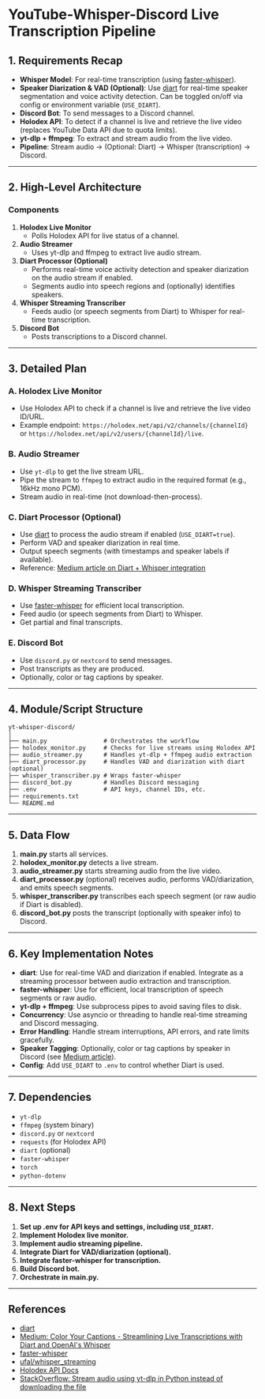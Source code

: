 # YouTube-Whisper-Discord Live Transcription Pipeline

## 1. Requirements Recap

- **Whisper Model**: For real-time transcription (using [faster-whisper](https://github.com/SYSTRAN/faster-whisper)).
- **Speaker Diarization & VAD (Optional)**: Use [diart](https://github.com/juanmc2005/diart) for real-time speaker segmentation and voice activity detection. Can be toggled on/off via config or environment variable (`USE_DIART`).
- **Discord Bot**: To send messages to a Discord channel.
- **Holodex API**: To detect if a channel is live and retrieve the live video (replaces YouTube Data API due to quota limits).
- **yt-dlp + ffmpeg**: To extract and stream audio from the live video.
- **Pipeline**: Stream audio → (Optional: Diart) → Whisper (transcription) → Discord.

---

## 2. High-Level Architecture

### Components

1. **Holodex Live Monitor**
   - Polls Holodex API for live status of a channel.
2. **Audio Streamer**
   - Uses yt-dlp and ffmpeg to extract live audio stream.
3. **Diart Processor (Optional)**
   - Performs real-time voice activity detection and speaker diarization on the audio stream if enabled.
   - Segments audio into speech regions and (optionally) identifies speakers.
4. **Whisper Streaming Transcriber**
   - Feeds audio (or speech segments from Diart) to Whisper for real-time transcription.
5. **Discord Bot**
   - Posts transcriptions to a Discord channel.

---

## 3. Detailed Plan

### A. Holodex Live Monitor
- Use Holodex API to check if a channel is live and retrieve the live video ID/URL.
- Example endpoint: `https://holodex.net/api/v2/channels/{channelId}` or `https://holodex.net/api/v2/users/{channelId}/live`.

### B. Audio Streamer
- Use `yt-dlp` to get the live stream URL.
- Pipe the stream to `ffmpeg` to extract audio in the required format (e.g., 16kHz mono PCM).
- Stream audio in real-time (not download-then-process).

### C. Diart Processor (Optional)
- Use [diart](https://github.com/juanmc2005/diart) to process the audio stream if enabled (`USE_DIART=true`).
- Perform VAD and speaker diarization in real time.
- Output speech segments (with timestamps and speaker labels if available).
- Reference: [Medium article on Diart + Whisper integration](https://medium.com/better-programming/color-your-captions-streamlining-live-transcriptions-with-diart-and-openais-whisper-6203350234ef)

### D. Whisper Streaming Transcriber
- Use [faster-whisper](https://github.com/SYSTRAN/faster-whisper) for efficient local transcription.
- Feed audio (or speech segments from Diart) to Whisper.
- Get partial and final transcripts.

### E. Discord Bot
- Use `discord.py` or `nextcord` to send messages.
- Post transcripts as they are produced.
- Optionally, color or tag captions by speaker.

---

## 4. Module/Script Structure

```
yt-whisper-discord/
│
├── main.py                # Orchestrates the workflow
├── holodex_monitor.py     # Checks for live streams using Holodex API
├── audio_streamer.py      # Handles yt-dlp + ffmpeg audio extraction
├── diart_processor.py     # Handles VAD and diarization with diart (optional)
├── whisper_transcriber.py # Wraps faster-whisper
├── discord_bot.py         # Handles Discord messaging
├── .env                   # API keys, channel IDs, etc.
├── requirements.txt
└── README.md
```

---

## 5. Data Flow

1. **main.py** starts all services.
2. **holodex_monitor.py** detects a live stream.
3. **audio_streamer.py** starts streaming audio from the live video.
4. **diart_processor.py** (optional) receives audio, performs VAD/diarization, and emits speech segments.
5. **whisper_transcriber.py** transcribes each speech segment (or raw audio if Diart is disabled).
6. **discord_bot.py** posts the transcript (optionally with speaker info) to Discord.

---

## 6. Key Implementation Notes

- **diart**: Use for real-time VAD and diarization if enabled. Integrate as a streaming processor between audio extraction and transcription.
- **faster-whisper**: Use for efficient, local transcription of speech segments or raw audio.
- **yt-dlp + ffmpeg**: Use subprocess pipes to avoid saving files to disk.
- **Concurrency**: Use asyncio or threading to handle real-time streaming and Discord messaging.
- **Error Handling**: Handle stream interruptions, API errors, and rate limits gracefully.
- **Speaker Tagging**: Optionally, color or tag captions by speaker in Discord (see [Medium article](https://medium.com/better-programming/color-your-captions-streamlining-live-transcriptions-with-diart-and-openais-whisper-6203350234ef)).
- **Config**: Add `USE_DIART` to `.env` to control whether Diart is used.

---

## 7. Dependencies

- `yt-dlp`
- `ffmpeg` (system binary)
- `discord.py` or `nextcord`
- `requests` (for Holodex API)
- `diart` (optional)
- `faster-whisper`
- `torch`
- `python-dotenv`

---

## 8. Next Steps

1. **Set up .env for API keys and settings, including `USE_DIART`.**
2. **Implement Holodex live monitor.**
3. **Implement audio streaming pipeline.**
4. **Integrate Diart for VAD/diarization (optional).**
5. **Integrate faster-whisper for transcription.**
6. **Build Discord bot.**
7. **Orchestrate in main.py.**

---

## References
- [diart](https://github.com/juanmc2005/diart)
- [Medium: Color Your Captions - Streamlining Live Transcriptions with Diart and OpenAI's Whisper](https://medium.com/better-programming/color-your-captions-streamlining-live-transcriptions-with-diart-and-openais-whisper-6203350234ef)
- [faster-whisper](https://github.com/SYSTRAN/faster-whisper)
- [ufal/whisper_streaming](https://github.com/ufal/whisper_streaming)
- [Holodex API Docs](https://holodex.stoplight.io/docs/holodex/)
- [StackOverflow: Stream audio using yt-dlp in Python instead of downloading the file](https://stackoverflow.com/questions/71187954/stream-audio-using-yt-dlp-kn-python-instead-of-downloading-the-file) 